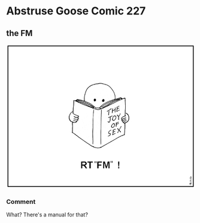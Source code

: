 # Abstruse Goose Comic 227
## the FM

![image](comics/the_fucking_manual.png)
### Comment
What? There's a manual for that?
